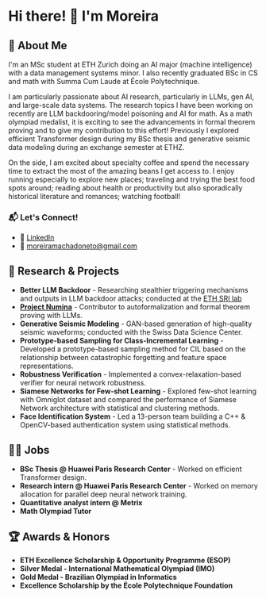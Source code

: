 # Hi there! 👋 I'm Moreira

## 🚀 About Me
I'm an MSc student at ETH Zurich doing an AI major (machine intelligence) with a data management systems minor. I also recently graduated BSc in CS and math with Summa Cum Laude at École Polytechnique. 

I am particularly passionate about AI research, particularly in LLMs, gen AI, and large-scale data systems. The research topics I have been working on recently are LLM backdooring/model poisoning and AI for math. As a math olympiad medalist, it is exciting to see the advancements in formal theorem proving and to give my contribution to this effort! Previously I explored efficient Transformer design during my BSc thesis and generative seismic data modeling during an exchange semester at ETHZ.

On the side, I am excited about specialty coffee and spend the necessary time to extract the most of the amazing beans I get access to. I enjoy running especially to explore new places; traveling and trying the best food spots around; reading about health or productivity but also sporadically historical literature and romances; watching football!

### 📬 Let's Connect!
- 💼 [LinkedIn](https://www.linkedin.com/in/fmoreiramachado)
- 📧 moreiramachadoneto@gmail.com

## 🔬 Research & Projects
- **Better LLM Backdoor** - Researching stealthier triggering mechanisms and outputs in LLM backdoor attacks; conducted at the [ETH SRI lab](https://www.sri.inf.ethz.ch/)
- **[Project Numina](https://projectnumina.ai/)** - Contributor to autoformalization and formal theorem proving with LLMs.
- **Generative Seismic Modeling** - GAN-based generation of high-quality seismic waveforms; conducted with the Swiss Data Science Center.
- **Prototype-based Sampling for Class-Incremental Learning** - Developed a prototype-based sampling method for CIL based on the relationship between catastrophic forgetting and feature space representations.
- **Robustness Verification** - Implemented a convex-relaxation-based verifier for neural network robustness.
- **Siamese Networks for Few-shot Learning** - Explored few-shot learning with Omniglot dataset and compared the performance of Siamese Network architecture with statistical and clustering methods. 
- **Face Identification System** - Led a 13-person team building a C++ & OpenCV-based authentication system using statistical methods.

## 🧑‍💻 Jobs
- **BSc Thesis @ Huawei Paris Research Center** - Worked on efficient Transformer design.
- **Research intern @ Huawei Paris Research Center** - Worked on memory allocation for parallel deep neural network training.
- **Quantitative analyst intern @ Metrix**
- **Math Olympiad Tutor**
  
## 🏆 Awards & Honors
- **ETH Excellence Scholarship & Opportunity Programme (ESOP)**
- **Silver Medal - International Mathematical Olympiad (IMO)**
- **Gold Medal - Brazilian Olympiad in Informatics**
- **Excellence Scholarship by the École Polytechnique Foundation**

<!--
**fcomoreira1/fcomoreira1** is a ✨ _special_ ✨ repository because its `README.md` (this file) appears on your GitHub profile.

Here are some ideas to get you started:

- 🔭 I’m currently working on ...
- 🌱 I’m currently learning ...
- 👯 I’m looking to collaborate on ...
- 🤔 I’m looking for help with ...
- 💬 Ask me about ...
- 📫 How to reach me: ...
- 😄 Pronouns: ...
- ⚡ Fun fact: ...
-->
